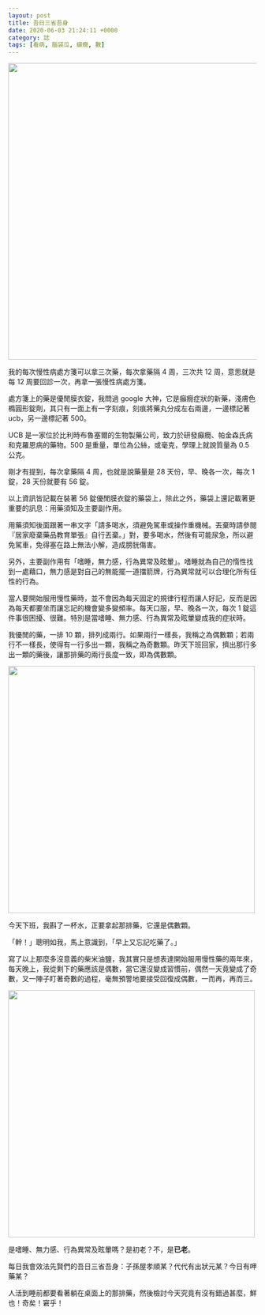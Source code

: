 ```yaml
---
layout: post
title: 吾日三省吾身
date: 2020-06-03 21:24:11 +0000
category: 誌
tags: [看病, 腦袋瓜, 癲癇, 數]
---
```


<img src="https://doltegg.github.io/blog/assets/images/2020/tab1.jpg" style="width:600px;"/>

我的每次慢性病處方箋可以拿三次藥，每次拿藥隔 4 周，三次共 12 周，意思就是每 12 周要回診一次，再拿一張慢性病處方箋。

處方箋上的藥是優閒膜衣錠，我問過 google 大神，它是癲癇症狀的新藥，淺膚色橢圓形錠劑，其只有一面上有一字刻痕，刻痕將藥丸分成左右兩邊，一邊標記著 ucb，另一邊標記著 500。

<!--more-->

UCB 是一家位於比利時布魯塞爾的生物製藥公司，致力於研發癲癇、帕金森氏病和克羅恩病的藥物。500 是重量，單位為公絲，或毫克，學理上就說質量為 0.5 公克。

剛才有提到，每次拿藥隔 4 周，也就是說藥量是 28 天份，早、晚各一次，每次 1 錠，28 天份就要有 56 錠。

以上資訊皆記載在裝著 56 錠優閒膜衣錠的藥袋上，除此之外，藥袋上還記載著更重要的訊息：用藥須知及主要副作用。

用藥須知後面跟著一串文字「請多喝水，須避免駕車或操作重機械。丟棄時請參閱『居家廢棄藥品教育單張』自行丟棄。」對，要多喝水，然後有可能尿急，所以避免駕車，免得塞在路上無法小解，造成膀胱傷害。

另外，主要副作用有「嗜睡，無力感，行為異常及眩暈」。嗜睡就為自己的惰性找到一處藉口，無力感是對自己的無能擺一道擋箭牌，行為異常就可以合理化所有任性的行為。

當人要開始服用慢性藥時，並不會因為每天固定的規律行程而讓人好記，反而是因為每天都要坐而讓忘記的機會變多變頻率。每天口服，早、晚各一次，每次 1 錠這件事很困擾、很難。特別是當嗜睡、無力感、行為異常及眩暈變成我的症狀時。

我優閒的藥，一排 10 顆，排列成兩行。如果兩行一樣長，我稱之為偶數顆；若兩行不一樣長，使得有一行多出一顆，我稱之為奇數顆。昨天下班回家，擠出那行多出一顆的藥後，讓那排藥的兩行長度一致，即為偶數顆。

<img src="https://doltegg.github.io/blog/assets/images/2020/tab3.jpg" style="width:500px;"/>

今天下班，我斟了一杯水，正要拿起那排藥，它還是偶數顆。

「幹！」聰明如我，馬上意識到，「早上又忘記吃藥了。」

寫了以上那麼多沒意義的柴米油鹽，我其實只是想表達開始服用慢性藥的兩年來，每天晚上，我從剩下的藥應該是偶數，當它還沒變成習慣前，偶然一天竟變成了奇數，又一陣子盯著奇數的過程，毫無預警地要接受回復成偶數，一而再，再而三。

<img src="https://doltegg.github.io/blog/assets/images/2020/tab2.jpg" style="width:500px;"/>

是嗜睡、無力感、行為異常及眩暈嗎？是初老？不，是**已老**。

每日我會效法先賢們的吾日三省吾身：子孫屋孝順某？代代有出狀元某？今日有呷藥某？

人活到睡前都要看著躺在桌面上的那排藥，然後檢討今天究竟有沒有錯過甚麼，鮮也！奇矣！窘乎！
